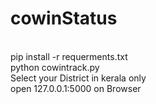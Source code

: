 # cowinStatus
<br>
pip install -r requerments.txt <br>
python cowintrack.py <br>
Select your District in kerala only <br>
open 127.0.0.1:5000 on Browser <br>
<br>

